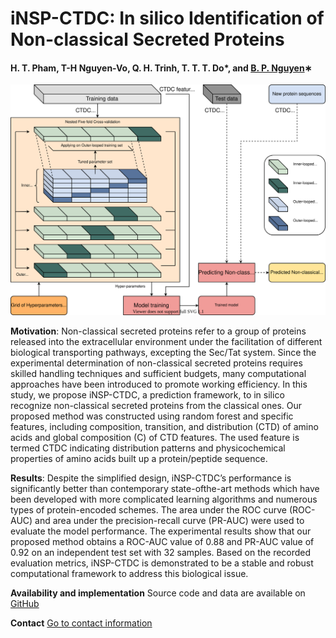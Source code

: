# iNSP-CTDC: In silico Identification of Non-classical Secreted Proteins

#### H. T. Pham, T-H Nguyen-Vo, Q. H. Trinh, T. T. T. Do*, and [B. P. Nguyen](https://homepages.ecs.vuw.ac.nz/~nguyenb5/about.html)∗


![alt text](https://github.com/mldlproject/2020-iNSP-CTDC/blob/main/iNSP-CDTC-abs.svg)

**Motivation**: Non-classical secreted proteins refer to a group of proteins released into the extracellular 
environment under the facilitation of different biological transporting pathways, excepting the Sec/Tat system. Since the 
experimental determination of non-classical secreted proteins requires skilled handling techniques and sufficient budgets, 
many computational approaches have been introduced to promote working efficiency. In this study, we propose iNSP-CTDC, 
a prediction framework, to in silico recognize non-classical secreted proteins from the classical ones. Our proposed method 
was constructed using random forest and specific features, including composition, transition, and distribution (CTD) of 
amino acids and global composition (C) of CTD features. The used feature is termed CTDC indicating distribution patterns 
and physicochemical properties of amino acids built up a protein/peptide sequence.

**Results**: Despite the simplified design, iNSP-CTDC’s performance is significantly better than contemporary state-ofthe-art 
methods which have been developed with more complicated learning algorithms and numerous types of protein-encoded schemes. The 
area under the ROC curve (ROC-AUC) and area under the precision-recall curve (PR-AUC) were used to evaluate the model performance. 
The experimental results show that our proposed method obtains a ROC-AUC value of 0.88 and PR-AUC value of 0.92 on an independent 
test set with 32 samples. Based on the recorded evaluation metrics, iNSP-CTDC is demonstrated to be a stable and robust computational 
framework to address this biological issue.

**Availability and implementation** Source code and data are available on [GitHub](https://github.com/mldlproject/2020-iNSP-CTDC)

**Contact** [Go to contact information](https://homepages.ecs.vuw.ac.nz/~nguyenb5/contact.html)
